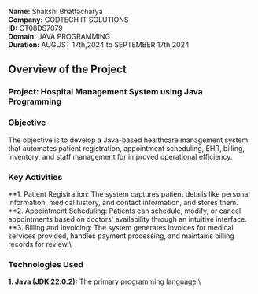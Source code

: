 **Name:** Shakshi Bhattacharya\
**Company:** CODTECH IT SOLUTIONS\
**ID:** CT08DS7079\
**Domain:** JAVA PROGRAMMING\
**Duration:** AUGUST 17th,2024 to SEPTEMBER 17th,2024

## Overview of the Project

### Project: Hospital Management System using Java Programming

### Objective
The objective is to develop a Java-based healthcare management system that automates patient registration, appointment scheduling, EHR, billing, inventory, and staff management for improved operational efficiency.

### Key Activities
**1. Patient Registration: The system captures patient details like personal information, medical history, and contact information, and stores them.\
**2. Appointment Scheduling: Patients can schedule, modify, or cancel appointments based on doctors' availability through an intuitive interface.\
**3. Billing and Invoicing: The system generates invoices for medical services provided, handles payment processing, and maintains billing records for review.\

### Technologies Used
**1. Java (JDK 22.0.2):** The primary programming language.\

